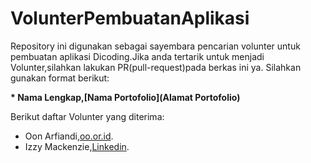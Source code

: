 # VolunterPembuatanAplikasi
Repository ini digunakan sebagai sayembara pencarian volunter untuk pembuatan aplikasi Dicoding.Jika anda tertarik untuk menjadi Volunter,silahkan lakukan PR(pull-request)pada berkas ini ya. Silahkan gunakan format berikut:

**\* Nama Lengkap,[Nama Portofolio](Alamat Portofolio)**

Berikut daftar Volunter yang diterima:

* Oon Arfiandi,[oo.or.id](https://oo.or.id).
* Izzy Mackenzie,[Linkedin](https://www.linkedin.com/in/izzy-mackenzie/).
